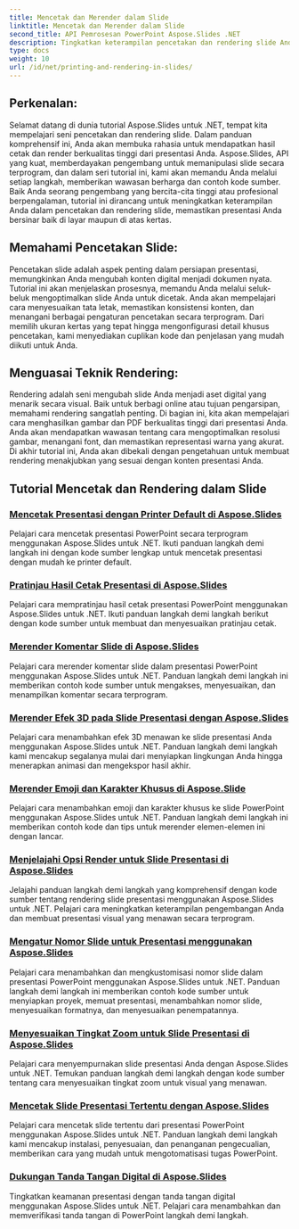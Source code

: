 ```yaml
---
title: Mencetak dan Merender dalam Slide
linktitle: Mencetak dan Merender dalam Slide
second_title: API Pemrosesan PowerPoint Aspose.Slides .NET
description: Tingkatkan keterampilan pencetakan dan rendering slide Anda dengan tutorial Aspose.Slides untuk .NET. Pelajari teknik langkah demi langkah untuk hasil berkualitas tinggi. Selami manipulasi slide sekarang!
type: docs
weight: 10
url: /id/net/printing-and-rendering-in-slides/
---
```


## Perkenalan:

Selamat datang di dunia tutorial Aspose.Slides untuk .NET, tempat kita mempelajari seni pencetakan dan rendering slide. Dalam panduan komprehensif ini, Anda akan membuka rahasia untuk mendapatkan hasil cetak dan render berkualitas tinggi dari presentasi Anda. Aspose.Slides, API yang kuat, memberdayakan pengembang untuk memanipulasi slide secara terprogram, dan dalam seri tutorial ini, kami akan memandu Anda melalui setiap langkah, memberikan wawasan berharga dan contoh kode sumber. Baik Anda seorang pengembang yang bercita-cita tinggi atau profesional berpengalaman, tutorial ini dirancang untuk meningkatkan keterampilan Anda dalam pencetakan dan rendering slide, memastikan presentasi Anda bersinar baik di layar maupun di atas kertas.

## Memahami Pencetakan Slide:

Pencetakan slide adalah aspek penting dalam persiapan presentasi, memungkinkan Anda mengubah konten digital menjadi dokumen nyata. Tutorial ini akan menjelaskan prosesnya, memandu Anda melalui seluk-beluk mengoptimalkan slide Anda untuk dicetak. Anda akan mempelajari cara menyesuaikan tata letak, memastikan konsistensi konten, dan menangani berbagai pengaturan pencetakan secara terprogram. Dari memilih ukuran kertas yang tepat hingga mengonfigurasi detail khusus pencetakan, kami menyediakan cuplikan kode dan penjelasan yang mudah diikuti untuk Anda.

## Menguasai Teknik Rendering:

Rendering adalah seni mengubah slide Anda menjadi aset digital yang menarik secara visual. Baik untuk berbagi online atau tujuan pengarsipan, memahami rendering sangatlah penting. Di bagian ini, kita akan mempelajari cara menghasilkan gambar dan PDF berkualitas tinggi dari presentasi Anda. Anda akan mendapatkan wawasan tentang cara mengoptimalkan resolusi gambar, menangani font, dan memastikan representasi warna yang akurat. Di akhir tutorial ini, Anda akan dibekali dengan pengetahuan untuk membuat rendering menakjubkan yang sesuai dengan konten presentasi Anda.

## Tutorial Mencetak dan Rendering dalam Slide
### [Mencetak Presentasi dengan Printer Default di Aspose.Slides](./printing-with-default-printer/)
Pelajari cara mencetak presentasi PowerPoint secara terprogram menggunakan Aspose.Slides untuk .NET. Ikuti panduan langkah demi langkah ini dengan kode sumber lengkap untuk mencetak presentasi dengan mudah ke printer default.
### [Pratinjau Hasil Cetak Presentasi di Aspose.Slides](./presentation-print-preview/)
Pelajari cara mempratinjau hasil cetak presentasi PowerPoint menggunakan Aspose.Slides untuk .NET. Ikuti panduan langkah demi langkah berikut dengan kode sumber untuk membuat dan menyesuaikan pratinjau cetak.
### [Merender Komentar Slide di Aspose.Slides](./rendering-slide-comments/)
Pelajari cara merender komentar slide dalam presentasi PowerPoint menggunakan Aspose.Slides untuk .NET. Panduan langkah demi langkah ini memberikan contoh kode sumber untuk mengakses, menyesuaikan, dan menampilkan komentar secara terprogram.
### [Merender Efek 3D pada Slide Presentasi dengan Aspose.Slides](./rendering-3d-effects/)
Pelajari cara menambahkan efek 3D menawan ke slide presentasi Anda menggunakan Aspose.Slides untuk .NET. Panduan langkah demi langkah kami mencakup segalanya mulai dari menyiapkan lingkungan Anda hingga menerapkan animasi dan mengekspor hasil akhir.
### [Merender Emoji dan Karakter Khusus di Aspose.Slide](./rendering-emoji-special-characters/)
Pelajari cara menambahkan emoji dan karakter khusus ke slide PowerPoint menggunakan Aspose.Slides untuk .NET. Panduan langkah demi langkah ini memberikan contoh kode dan tips untuk merender elemen-elemen ini dengan lancar.
### [Menjelajahi Opsi Render untuk Slide Presentasi di Aspose.Slides](./presentation-render-options/)
Jelajahi panduan langkah demi langkah yang komprehensif dengan kode sumber tentang rendering slide presentasi menggunakan Aspose.Slides untuk .NET. Pelajari cara meningkatkan keterampilan pengembangan Anda dan membuat presentasi visual yang menawan secara terprogram.
### [Mengatur Nomor Slide untuk Presentasi menggunakan Aspose.Slides](./setting-slide-numbers/)
Pelajari cara menambahkan dan mengkustomisasi nomor slide dalam presentasi PowerPoint menggunakan Aspose.Slides untuk .NET. Panduan langkah demi langkah ini memberikan contoh kode sumber untuk menyiapkan proyek, memuat presentasi, menambahkan nomor slide, menyesuaikan formatnya, dan menyesuaikan penempatannya.
### [Menyesuaikan Tingkat Zoom untuk Slide Presentasi di Aspose.Slides](./adjusting-zoom-level/)
Pelajari cara menyempurnakan slide presentasi Anda dengan Aspose.Slides untuk .NET. Temukan panduan langkah demi langkah dengan kode sumber tentang cara menyesuaikan tingkat zoom untuk visual yang menawan.
### [Mencetak Slide Presentasi Tertentu dengan Aspose.Slides](./printing-specific-slides/)
Pelajari cara mencetak slide tertentu dari presentasi PowerPoint menggunakan Aspose.Slides untuk .NET. Panduan langkah demi langkah kami mencakup instalasi, penyesuaian, dan penanganan pengecualian, memberikan cara yang mudah untuk mengotomatisasi tugas PowerPoint.
### [Dukungan Tanda Tangan Digital di Aspose.Slides](./digital-signature-support/)
Tingkatkan keamanan presentasi dengan tanda tangan digital menggunakan Aspose.Slides untuk .NET. Pelajari cara menambahkan dan memverifikasi tanda tangan di PowerPoint langkah demi langkah.